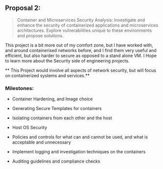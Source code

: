 
## Proposal 2:
> Container and Microservices Security Analysis: Investigate and enhance the security of containerized applications and microservices architectures. Explore vulnerabilities unique to these environments and propose solutions.

This project is a bit more out of my comfort zone, but I have worked with, and around containerised networks before, and I find them very useful and efficient, but also harder to secure as opposed to a stand alone VM. I Hope to learn more about the Security side of engineering projects.

** This Project would involve all aspects of network security, but will focus on containerized systems and services.**

### Milestones: 
* Container Hardening, and Image choice

* Generating Secure Templates for containers

* Isolating containers from each other and the host

* Host OS Security

* Policies and controls for what can and cannot be used, and what is acceptable and unnecessary

* Implement logging and investigation techniques on the containers

* Auditing guidelines and compliance checks
